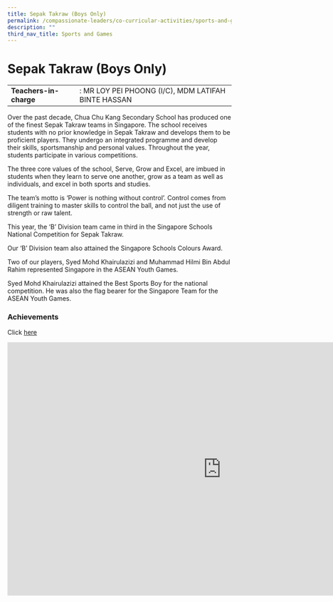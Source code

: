 ```yaml
---
title: Sepak Takraw (Boys Only)
permalink: /compassionate-leaders/co-curricular-activities/sports-and-games/sepak-takraw-boys-only/
description: ""
third_nav_title: Sports and Games
---
```


# **Sepak Takraw (Boys Only)**

|  	|  	|
|---	|---	|
| **Teachers-in-charge** 	| : MR LOY PEI PHOONG (I/C), MDM LATIFAH BINTE HASSAN 	|


Over the past decade, Chua Chu Kang Secondary School has produced one of the finest Sepak Takraw teams in Singapore. The school receives students with no prior knowledge in Sepak Takraw and develops them to be proficient players. They undergo an integrated programme and develop their skills, sportsmanship and personal values. Throughout the year, students participate in various competitions. 

The three core values of the school, Serve, Grow and Excel, are imbued in students when they learn to serve one another, grow as a team as well as individuals, and excel in both sports and studies. 

The team’s motto is ‘Power is nothing without control’. Control comes from diligent training to master skills to control the ball, and not just the use of strength or raw talent.

This year, the ‘B’ Division team came in third in the Singapore Schools National Competition for Sepak Takraw. 

Our ‘B’ Division team also attained the Singapore Schools Colours Award.

Two of our players, Syed Mohd Khairulazizi and Muhammad Hilmi Bin Abdul Rahim represented Singapore in the ASEAN Youth Games.  

Syed Mohd Khairulazizi attained the Best Sports Boy for the national competition. He was also the flag bearer for the Singapore Team for the ASEAN Youth Games.


### Achievements  

Click [here](https://staging.du7l9z039t2jh.amplifyapp.com/compassionate-leaders/cca-achievements/)


<iframe allowfullscreen="true" height="569" width="960" frameborder="0" src="https://docs.google.com/presentation/d/e/2PACX-1vR6A_yTZBqXlV6E89H-IRHSPSpU1Ox1a0qkAJj1XbZMCbMkYo_KHh-hf_HmBxkHCaN4Mo1PSR1gzVST/embed?start=true&amp;loop=true&amp;delayms=3000"></iframe>